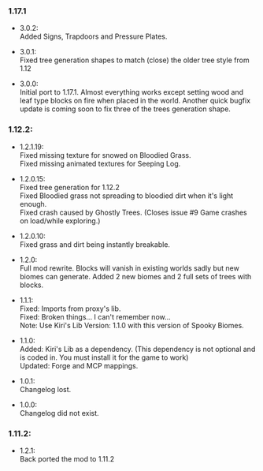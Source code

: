 ### 1.17.1
- 3.0.2:  
Added Signs, Trapdoors and Pressure Plates.

- 3.0.1:  
Fixed tree generation shapes to match (close) the older tree style from 1.12

- 3.0.0:  
Initial port to 1.17.1. Almost everything works except setting wood and leaf type blocks on fire when placed in the world.
Another quick bugfix update is coming soon to fix three of the trees generation shape.

### 1.12.2:

- 1.2.1.19:  
Fixed missing texture for snowed on Bloodied Grass.  
Fixed missing animated textures for Seeping Log.

- 1.2.0.15:  
Fixed tree generation for 1.12.2  
Fixed Bloodied grass not spreading to bloodied dirt when it's light enough.  
Fixed crash caused by Ghostly Trees. (Closes issue #9 Game crashes on load/while exploring.)

- 1.2.0.10:  
Fixed grass and dirt being instantly breakable.

- 1.2.0:  
Full mod rewrite. Blocks will vanish in existing worlds sadly but new biomes can generate.
Added 2 new biomes and 2 full sets of trees with blocks.

- 1.1.1:  
Fixed: Imports from proxy's lib.  
Fixed: Broken things... I can't remember now...  
Note: Use Kiri's Lib Version: 1.1.0 with this version of Spooky Biomes.

- 1.1.0:  
Added: Kiri's Lib as a dependency. (This dependency is not optional and is coded in. You must install it for the game to work)  
Updated: Forge and MCP mappings.

- 1.0.1:  
Changelog lost.

- 1.0.0:  
Changelog did not exist.

### 1.11.2:

- 1.2.1:  
Back ported the mod to 1.11.2
